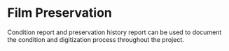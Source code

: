 # Film Preservation
Condition report and preservation history report can be used to document the condition and digitization process throughout the project.
